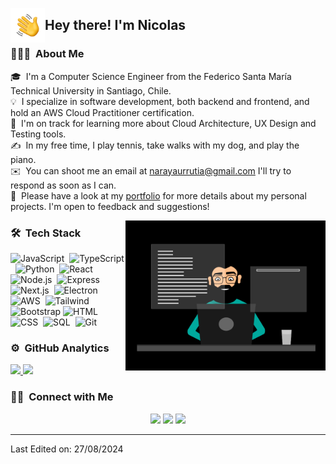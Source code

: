 <!--![Aditya Vikram Singh Banner](https://raw.githubusercontent.com/AVS1508/AVS1508/master/assets/Aditya%20Vikram%20Singh%20Banner.jpg)-->

<img alt="Night Coding" src="./assets/Hand%20Wave.gif" width='55' align="left"/><h2>Hey there! I'm Nicolas</h2>

### 👨🏻‍💻 &nbsp;About Me

🎓 &nbsp;I'm a Computer Science Engineer from the Federico Santa María Technical University in Santiago, Chile.\
💡 &nbsp;I specialize in software development, both backend and frontend, and hold an AWS Cloud Practitioner certification.\
🌱 &nbsp;I'm on track for learning more about Cloud Architecture, UX Design and Testing tools.\
✍️ &nbsp;In my free time, I play tennis, take walks with my dog, and play the piano.\
✉️ &nbsp;You can shoot me an email at narayaurrutia@gmail.com I'll try to respond as soon as I can.\
📄 &nbsp;Please have a look at my [portfolio](https://nicolas-araya.com/) for more details about my personal projects. I'm open to feedback and suggestions!

<img alt="Programmer Coding" src="https://raw.githubusercontent.com/nicolas772/nicolas772/master/assets/programmer.gif" align="right" width="320"/>

### 🛠 &nbsp;Tech Stack

![JavaScript](https://img.shields.io/badge/-JavaScript-05122A?style=flat&logo=javascript)&nbsp;
![TypeScript](https://img.shields.io/badge/-TypeScript-05122A?style=flat&logo=typescript)&nbsp;
![Python](https://img.shields.io/badge/-Python-05122A?style=flat&logo=python)&nbsp;
![React](https://img.shields.io/badge/-React-05122A?style=flat&logo=react)&nbsp;
![Node.js](https://img.shields.io/badge/-Node.js-05122A?style=flat&logo=node.js)&nbsp;
![Express](https://img.shields.io/badge/-Express-05122A?style=flat&logo=express)&nbsp;
![Next.js](https://img.shields.io/badge/-Next.js-05122A?style=flat&logo=next.js)&nbsp;
![Electron](https://img.shields.io/badge/-Electron-05122A?style=flat&logo=electron)&nbsp;
![AWS](https://img.shields.io/badge/-AWS-05122A?style=flat&logo=amazon%20web%20services)&nbsp;
![Tailwind](https://img.shields.io/badge/-Tailwind-05122A?style=flat&logo=tailwind%20css)
![Bootstrap](https://img.shields.io/badge/-Bootstrap-05122A?style=flat&logo=bootstrap&logoColor=563D7C)
![HTML](https://img.shields.io/badge/-HTML-05122A?style=flat&logo=HTML5)&nbsp;
![CSS](https://img.shields.io/badge/-CSS-05122A?style=flat&logo=CSS3&logoColor=1572B6)&nbsp;
![SQL](https://img.shields.io/badge/-SQL-05122A?style=flat&logo=postgresql)&nbsp;
![Git](https://img.shields.io/badge/-Git-05122A?style=flat&logo=git)&nbsp;

### ⚙️ &nbsp;GitHub Analytics

<p align="left">
<a href="https://github.com/AVS1508">
  <img height="180em" src="https://github-readme-stats-eight-theta.vercel.app/api?username=nicolas772&show_icons=true&theme=algolia&include_all_commits=true&count_private=true"/>
  <img height="180em" src="https://github-readme-stats-eight-theta.vercel.app/api/top-langs/?username=nicolas772&layout=compact&langs_count=8&theme=algolia"/>
</a>
</p>

### 🤝🏻 &nbsp;Connect with Me

<p align="center">
<a href="https://linkedin.com/in/narayaurrutia"><img src="https://img.shields.io/badge/-LinkedIn-0077B5?style=flat&logo=Linkedin&logoColor=white"/></a>
<a href="mailto:narayaurrutia@gmail.com"><img src="https://img.shields.io/badge/-narayaurrutia@gmail.com-D14836?style=flat&logo=Gmail&logoColor=white"/></a>
<a href="https://nicolas-araya.com"><img src="https://img.shields.io/badge/-My%20Website-3423A6?style=flat&logo=Google-Chrome&logoColor=white"/></a>
</p>

-----

Last Edited on: 27/08/2024
